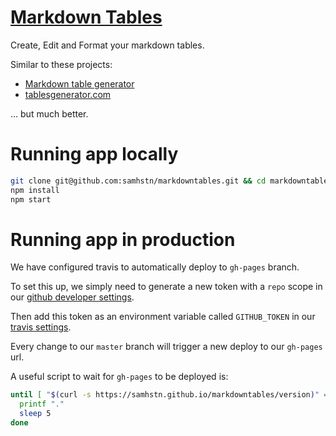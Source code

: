 # [Markdown Tables](http://markdowntables.com)

Create, Edit and Format your markdown tables.

Similar to these projects:

+ [Markdown table generator](https://jakebathman.github.io/Markdown-Table-Generator/)
+ [tablesgenerator.com](https://www.tablesgenerator.com/markdown_tables)

... but much better.

# Running app locally

```bash
git clone git@github.com:samhstn/markdowntables.git && cd markdowntables
npm install
npm start
```

# Running app in production

We have configured travis to automatically deploy to `gh-pages` branch.

To set this up, we simply need to generate a new token with a `repo` scope in our [github developer settings](https://github.com/settings/tokens).

Then add this token as an environment variable called `GITHUB_TOKEN` in our [travis settings](https://travis-ci.org/samhstn/markdowntables/settings).

Every change to our `master` branch will trigger a new deploy to our `gh-pages` url.

A useful script to wait for `gh-pages` to be deployed is:

```bash
until [ "$(curl -s https://samhstn.github.io/markdowntables/version)" = "$(git rev-parse HEAD)" ];do
  printf "."
  sleep 5
done
```
